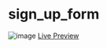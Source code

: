 # sign_up_form
![image](https://user-images.githubusercontent.com/58383582/166117612-9c988c96-0dfa-4064-863b-d28202d1dad6.png)
[Live Preview](https://ihavethesourcecode.github.io/sign_up_form/)

